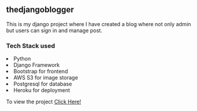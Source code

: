 <h2>thedjangoblogger</h2>
<p>This is my django project where I have created a blog where not only admin but users can sign in and manage post.</p>

<h3>Tech Stack used</h3>
<li>Python</li>
<li>Django Framework</li>
<li>Bootstrap for frontend</li>
<li>AWS S3 for image storage</li>
<li>Postgresql for database</li>
<li>Heroku for deployment</li>


<p>To view the project <a href="http://thedjangoblogger.herokuapp.com/">Click Here!</a>
